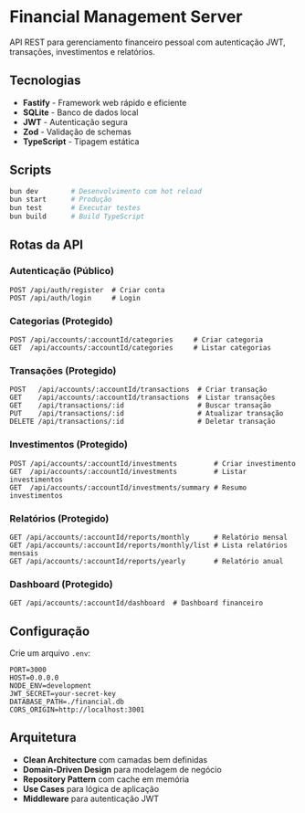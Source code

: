 # Financial Management Server

API REST para gerenciamento financeiro pessoal com autenticação JWT, transações, investimentos e relatórios.

## Tecnologias

- **Fastify** - Framework web rápido e eficiente
- **SQLite** - Banco de dados local
- **JWT** - Autenticação segura
- **Zod** - Validação de schemas
- **TypeScript** - Tipagem estática

## Scripts

```bash
bun dev        # Desenvolvimento com hot reload
bun start      # Produção
bun test       # Executar testes
bun build      # Build TypeScript
```

## Rotas da API

### Autenticação (Público)
```
POST /api/auth/register  # Criar conta
POST /api/auth/login     # Login
```

### Categorias (Protegido)
```
POST /api/accounts/:accountId/categories     # Criar categoria
GET  /api/accounts/:accountId/categories     # Listar categorias
```

### Transações (Protegido)
```
POST   /api/accounts/:accountId/transactions  # Criar transação
GET    /api/accounts/:accountId/transactions  # Listar transações
GET    /api/transactions/:id                  # Buscar transação
PUT    /api/transactions/:id                  # Atualizar transação
DELETE /api/transactions/:id                  # Deletar transação
```

### Investimentos (Protegido)
```
POST /api/accounts/:accountId/investments         # Criar investimento
GET  /api/accounts/:accountId/investments         # Listar investimentos
GET  /api/accounts/:accountId/investments/summary # Resumo investimentos
```

### Relatórios (Protegido)
```
GET /api/accounts/:accountId/reports/monthly      # Relatório mensal
GET /api/accounts/:accountId/reports/monthly/list # Lista relatórios mensais
GET /api/accounts/:accountId/reports/yearly       # Relatório anual
```

### Dashboard (Protegido)
```
GET /api/accounts/:accountId/dashboard  # Dashboard financeiro
```

## Configuração

Crie um arquivo `.env`:

```env
PORT=3000
HOST=0.0.0.0
NODE_ENV=development
JWT_SECRET=your-secret-key
DATABASE_PATH=./financial.db
CORS_ORIGIN=http://localhost:3001
```

## Arquitetura

- **Clean Architecture** com camadas bem definidas
- **Domain-Driven Design** para modelagem de negócio
- **Repository Pattern** com cache em memória
- **Use Cases** para lógica de aplicação
- **Middleware** para autenticação JWT